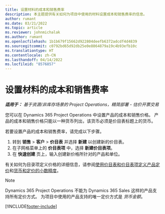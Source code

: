 ```yaml
---
title: 设置材料的成本和销售费率
description: 本主题提供有关如何为项目中使用的材料设置成本和销售费率的信息。
author: rumant
ms.date: 03/21/2022
ms.topic: article
ms.reviewer: johnmichalak
ms.author: rumant
ms.openlocfilehash: 1b1b679f15662d922804deefb6372adcdf4d4839
ms.sourcegitcommit: c0792bd65d92db25e0e8864879a19c4b93efb10c
ms.translationtype: HT
ms.contentlocale: zh-CN
ms.lasthandoff: 04/14/2022
ms.locfileid: "8576857"
---
```

# <a name="set-up-cost-and-sales-rates-for-materials"></a>设置材料的成本和销售费率

_**适用于：** 基于资源/非库存场景的 Project Operations，精简部署 - 估价开票交易_

您可以在 Dynamics 365 Project Operations 中设置产品的成本和销售价格。 产品的成本和销售价格只能以一种货币列出，该货币必须是价目表标题上的货币。

若要设置产品的成本和销售费率，请完成以下步骤。 

1. 转到 **销售** > **客户** > **价目表** 并选择 **新建** 以创建新的价目表。 
2. 在子网格菜单上的 **价目表项** 中，选择 **新建价目表项**。 
3. 在 **快速创建** 页上，输入创建新价格所针对的产品和单位。

有关如何为目录项定义价格的详细信息，请参阅[使用价目表和价目表项定义产品定价](/dynamics365/sales/create-price-lists-price-list-items-define-pricing-products)和[货币和定价的小数精度](/dynamics365/sales/decimal-precision-currency-pricing)。
> [!NOTE]
> Dynamics 365 Project Operations 不能为 Dynamics 365 Sales 这样的产品支持所有定价方式。 为项目中使用的产品支持的唯一定价方式是 *货币金额*。


[!INCLUDE[footer-include](../includes/footer-banner.md)]
